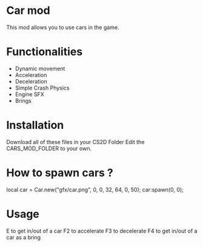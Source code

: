 # Car mod
This mod allows you to use cars in the game.

# Functionalities
- Dynamic movement
- Acceleration
- Deceleration
- Simple Crash Physics
- Engine SFX
- Brings

# Installation
Download all of these files in your CS2D Folder
Edit the CARS_MOD_FOLDER to your own.

# How to spawn cars ?
local car = Car.new("gfx/car.png", 0, 0, 32, 64, 0, 50);
car:spawn(0, 0);

# Usage
E to get in/out of a car
F2 to accelerate
F3 to decelerate
F4 to get in/out of a car as a bring
